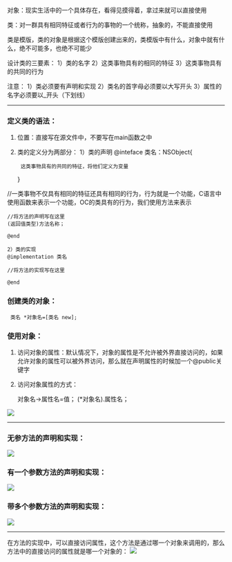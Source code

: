 对象：现实生活中的一个具体存在，看得见摸得着，拿过来就可以直接使用

类：对一群具有相同特征或者行为的事物的一个统称，抽象的，不能直接使用

类是模版，类的对象是根据这个模版创建出来的，类模版中有什么，对象中就有什么，绝不可能多，也绝不可能少

设计类的三要素：
1）类的名字
2）这类事物具有的相同的特征
3）这类事物具有的共同的行为

注意：
1）类必须要有声明和实现
2）类名的首字母必须要以大写开头
3）属性的名字必须要以_开头（下划线）

- - - -

### 定义类的语法：

1. 位置：直接写在源文件中，不要写在main函数之中
2. 类的定义分为两部分：
   1）类的声明
    @inteface 类名：NSObject{

        这类事物具有的共同的特征，将他们定义为变量

   }

//一类事物不仅具有相同的特征还具有相同的行为，行为就是一个功能，C语言中使用函数来表示一个功能，OC的类具有的行为，我们使用方法来表示

    //将方法的声明写在这里
    (返回值类型)方法名称；
    
    @end
    
    2）类的实现
    @implementation 类名
    
    //将方法的实现写在这里
    
    @end

### 创建类的对象：

     类名 *对象名=[类名 new];

### 使用对象：

1. 访问对象的属性：默认情况下，对象的属性是不允许被外界直接访问的，如果允许对象的属性可以被外界访问，那么就在声明属性的时候加一个@public关键字
2. 访问对象属性的方式：

   对象名->属性名=值；
   (*对象名).属性名；

![](https://tva1.sinaimg.cn/large/0081Kckwly1gly3ctyrqvj30ka0gt76r.jpg)

- - - -

### 无参方法的声明和实现：

![](https://tva1.sinaimg.cn/large/0081Kckwly1gly3d7jcc7j30ki0j1ad3.jpg)
### 有一个参数方法的声明和实现：

![](https://tva1.sinaimg.cn/large/0081Kckwly1gly3dfyxpjj30kl0jpadi.jpg)

### 带多个参数方法的声明和实现：

![](https://tva1.sinaimg.cn/large/0081Kckwly1gly3do1m5dj30mu0jy77s.jpg)

- - - -

在方法的实现中，可以直接访问属性，这个方法是通过哪一个对象来调用的，那么方法中的直接访问的属性就是哪一个对象的：
![](https://tva1.sinaimg.cn/large/0081Kckwly1gly3dwggcpj30kk0hcmzw.jpg)